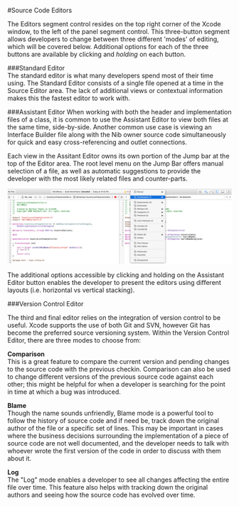#Source Code Editors

The Editors segment control resides on the top right corner of the Xcode window, to the left of the panel segment control. This three-button segment allows developers to change between three different 'modes' of editing, which will be covered below. Additional options for each of the three buttons are available by clicking and *holding* on each button.  

###Standard Editor  
The standard editor is what many developers spend most of their time using. The Standard Editor consists of a single file opened at a time in the Source Editor area. The lack of additional views or contextual information makes this the fastest editor to work with.  

###Assistant Editor
When working with both the header and implementation files of a class, it is common to use the Assistant Editor to view both files at the same time, side-by-side. Another common use case is viewing an Interface Builder file along with the Nib owner source code simultaneously for quick and easy cross-referencing and outlet connections.  

Each view in the Assitant Editor owns its own portion of the Jump bar at the top of the Editor area. The root level menu on the Jump Bar offers manual selection of a file, as well as automatic suggestions to provide the developer with the most likely related files and counter-parts.  

![assistant-editor](images/assistant-editor.png)  

The additional options accessible by clicking and holding on the Assistant Editor button enables the developer to present the editors using different layouts (i.e. horizontal vs vertical stacking).  

###Version Control Editor

The third and final editor relies on the integration of version control to be useful. Xcode supports the use of both Git and SVN, however Git has become the preferred source versioning system. Within the Version Control Editor, there are three modes to choose from:  

**Comparison**  
This is a great feature to compare the current version and pending changes to the source code with the previous checkin. Comparison can also be used to change different versions of the previous source code against each other; this might be helpful for when a developer is searching for the point in time at which a bug was introduced.  

**Blame**  
Though the name sounds unfriendly, Blame mode is a powerful tool to follow the history of source code and if need be, track down the original author of the file or a specific set of lines. This may be important in cases where the business decisions surrounding the implementation of a piece of source code are not well documented, and the developer needs to talk with whoever wrote the first version of the code in order to discuss with them about it.  

**Log**  
The "Log" mode enables a developer to see all changes affecting the entire file over time. This feature also helps with tracking down the original authors and seeing how the source code has evolved over time.  
